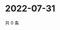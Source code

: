 # 2022-07-31

共 0 条

<!-- BEGIN WEIBO -->
<!-- 最后更新时间 Sun Jul 31 2022 11:08:13 GMT+0800 (China Standard Time) -->

<!-- END WEIBO -->
